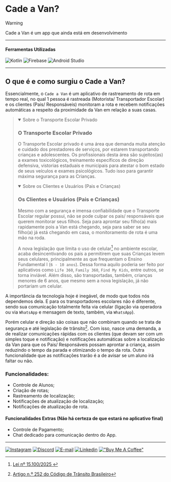 <!-- Cabeçalho -->

# Cade a Van?

> [!Warning]
> Cade a Van é um app que ainda está em desenvolvimento

___

#### Ferramentas Utilizadas

![Kotlin](https://skillicons.dev/icons?i=kotlin)
![Firebase](https://skillicons.dev/icons?i=firebase)
![Android Studio](https://skillicons.dev/icons?i=androidstudio)

___

<!-- Corpo do README -->

## O que é e como surgiu o Cade a Van?

Essencialmente, o `Cade a Van` é um aplicativo de rastreamento de rota em tempo real, no qual 1 pessoa é rastreada (Motorista/ Transportador Escolar) e os clientes (Pais/ Responsáveis) monitoram a rota e recebem notificações automáticas a respeito da proximidade da Van em relação a suas casas.

<!-- Detalhes específicos que não dizem respeito ao app necessariamente -->
> <details open>
>  <summary>Sobre o Transporte Escolar Privado</summary>
>
> ### O Transporte Escolar Privado
>
> O Transporte Escolar privado é uma área que demanda muita atenção e cuidado dos prestadores de serviços, por estarem transportando crianças e adolescentes. Os profissionais desta área são sujeitos(as) a exames toxicológicos, treinamento específicos de direção defensiva, vistorias estaduais e municipais para atestar o bom estado de seus veículos e exames psicológicos. Tudo isso para garantir máxima segurança para as Crianças.
>
> </details>
>
> <details open>
>  <summary>Sobre os Clientes e Usuários (Pais e Crianças)</summary>
>
> ### Os Clientes e Usuários (Pais e Crianças)
>
> Mesmo com a segurança e imensa confiabilidade que o Transporte Escolar regular possui, não se pode culpar os pais/ responsáveis que querem monitorar seus filhos. Seja para aprontar seu filho(a) mais rapidamente pois a Van está chegando, seja para saber se seu filho(a) já está chegando em casa, o monitoramento de rota é uma mão na roda.
>
> A nova legislação que limita o uso de celular[^1] no ambiente escolar, acaba desincentivando os pais a permitirem que suas Crianças levem seus celulares, principalmente as que frequentam o Ensino Fundamental I (`6 - 10 anos`). Dessa forma aquilo poderia ser feito por aplicativos como `Life 360`, `Family 360`, `Find My Kids`, entre outros, se torna inviável. Além disso, são transportadas, também, crianças menores de 6 anos, que mesmo sem a nova legislação, já não portariam um celular.
>
> </details>

<!-- Retorno do corpo do README -->

A importância da tecnologia hoje é inegável, de modo que todos nós dependemos dela. E para os transportadores escolares não é diferente, sendo sua comunicação totalmente feita via celular (ligação via operadora ou via `WhatsApp` e mensagem de texto, também, via `WhatsApp`). 

Porém celular e direção são coisas que não combinam quando se trata de segurança e até legislação de trânsito[^2]. Com isso, nasce uma demanda, a de realizar comunicações rápidas com os clientes (que devam ser com um simples toque e notificação) e notificações automáticas sobre a localização da Van para que os Pais/ Responsáveis possam aprontar a criança, assim reduzindo o tempo da parada e otimizando o tempo da rota. Outra funcionalidade que as notificações trarão é a de avisar se um aluno irá faltar ou não.

### Funcionalidades:

- Controle de Alunos;
- Criação de rotas;
- Rastreamento de localização;
- Notificações de atualização de localização;
- Notificações de atualização de rota.

#### Funcionalidades Extras (Não há certeza de que estará no aplicativo final)

- Controle de Pagamento;
- Chat dedicado para comunicação dentro do App.

___
<!-- Contato -->

[![Instagram](https://skillicons.dev/icons?i=instagram)](https://instagram.com/_m.gritti/)
[![Discord](https://skillicons.dev/icons?i=discord)](https://discord.gg/b3zP3ArVJk)
[![E-mail](https://skillicons.dev/icons?i=gmail)](mailto:dev.murilogritti@gmail.com)
[![Linkedin](https://skillicons.dev/icons?i=linkedin)](https://www.linkedin.com/in/murilo-gritti)
[!["Buy Me A Coffee"](https://www.buymeacoffee.com/assets/img/custom_images/orange_img.png)](buymeacoffee.com/moonrilo)

<!-- Contato -->

[^1]: [Lei nº 15.100/2025 ](https://www.in.gov.br/en/web/dou/-/lei-n-15.100-de-13-de-janeiro-de-2025-606772935)

[^2]: [Artigo n.º 252 do Código de Trânsito Brasileiro](https://www.ctbdigital.com.br/artigo/art252)


